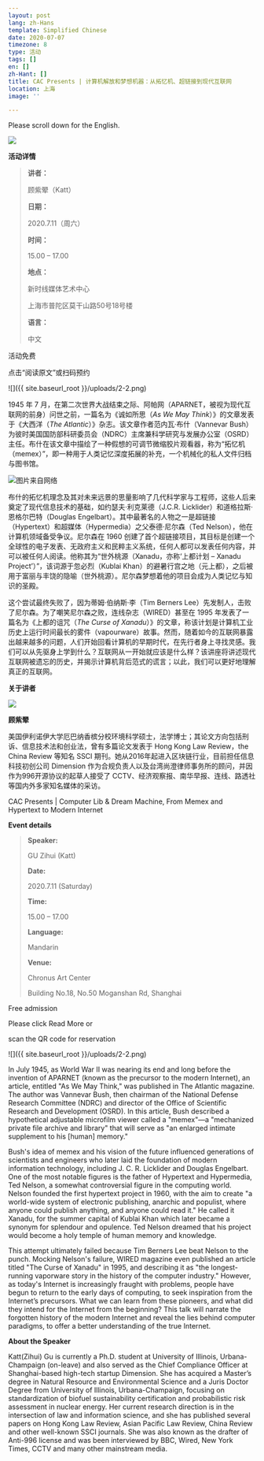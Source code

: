 ```yaml
---
layout: post
lang: zh-Hans
template: Simplified Chinese
date: 2020-07-07
timezone: 8
type: 活动
tags: []
en: []
zh-Hant: []
title: CAC Presents | 计算机解放和梦想机器：从拓忆机、超链接到现代互联网
location: 上海
image: ''

---
```

Please scroll down for the English.

![](https://mmbiz.qpic.cn/mmbiz_gif/DaptQGFkFfJu6a52ia9sRjUdG50mOyEbrMibalEI8bBO6ssS73WHt5zurjZnsxQibxGyZ5f0MbaJIWia8sia1n0MmoQ/640?wx_fmt=gif&tp=webp&wxfrom=5&wx_lazy=1)

**活动详情**

> **讲者：**
>
> 顾紫翚（Katt）
>
> **日期：**
>
> 2020\.7.11（周六）
>
> **时间：**
>
> 15\.00 – 17.00
>
> **地点：**
>
> 新时线媒体艺术中心
>
> 上海市普陀区莫干山路50号18号楼
>
> **语言：**
>
> 中文

活动免费

点击“阅读原文”或扫码预约

![]({{ site.baseurl_root }}/uploads/2-2.png)

1945 年 7 月，在第二次世界大战结束之际、阿帕网（APARNET，被视为现代互联网的前身）问世之前，一篇名为《诚如所思（_As We May Think_）》的文章发表于《大西洋（_The Atlantic_）》杂志。该文章作者范内瓦·布什（Vannevar Bush）为彼时美国国防部科研委员会（NDRC）主席兼科学研究与发展办公室（OSRD）主任。布什在该文章中描绘了一种假想的可调节微缩胶片观看器，称为“拓忆机（memex）”，即一种用于人类记忆深度拓展的补充，一个机械化的私人文件归档与图书馆。

![](https://mmbiz.qpic.cn/mmbiz_jpg/DaptQGFkFfIfYNKExCtC5grZPFXibflDz8ARia8x9GJpwvyV2j3uUSqExcEm1wX5YibPA6Rd78AEdxPx48mT90Asg/640?wx_fmt=jpeg&tp=webp&wxfrom=5&wx_lazy=1&wx_co=1)图片来自网络

布什的拓忆机理念及其对未来远景的思量影响了几代科学家与工程师，这些人后来奠定了现代信息技术的基础，如约瑟夫·利克莱德（J.C.R. Licklider）和道格拉斯·恩格尔巴特（Douglas Engelbart）。其中最著名的人物之一是超链接（Hypertext）和超媒体（Hypermedia）之父泰德·尼尔森（Ted Nelson），他在计算机领域备受争议。尼尔森在 1960 创建了首个超链接项目，其目标是创建一个全球性的电子发表、无政府主义和民粹主义系统，任何人都可以发表任何内容，并可以被任何人阅读。他称其为“世外桃源（Xanadu，亦称‘上都计划 – Xanadu Project’）”，该词源于忽必烈（Kublai Khan）的避暑行宫之地（元上都），之后被用于富丽与丰饶的隐喻（世外桃源）。尼尔森梦想着他的项目会成为人类记忆与知识的圣殿。

这个尝试最终失败了，因为蒂姆·伯纳斯·李（Tim Berners Lee）先发制人，击败了尼尔森。为了嘲笑尼尔森之败，连线杂志（WIRED）甚至在 1995 年发表了一篇名为《上都的诅咒（_The Curse of Xanadu_）》的文章，称该计划是计算机工业历史上运行时间最长的雾件（vapourware）故事。然而，随着如今的互联网暴露出越来越多的问题，人们开始回看计算机的早期时代，在先行者身上寻找灵感。我们可以从先驱身上学到什么？互联网从一开始就应该是什么样？该讲座将讲述现代互联网被遗忘的历史，并揭示计算机背后范式的谎言；以此，我们可以更好地理解真正的互联网。

**关于讲者**

![](https://mmbiz.qpic.cn/mmbiz_jpg/DaptQGFkFfIfYNKExCtC5grZPFXibflDzYEN0ibQbqGQwo02Z6s7H4jbziaVZO6tZExKO7Loka0xQXzMsdr9NP5oQ/640?wx_fmt=jpeg&tp=webp&wxfrom=5&wx_lazy=1&wx_co=1)

**顾紫翚**

美国伊利诺伊大学厄巴纳香槟分校环境科学硕士，法学博士；其论文方向包括刑诉、信息技术法和创业法，曾有多篇论文发表于 Hong Kong Law Review，the China Review 等知名 SSCI 期刊。她从2016年起进入区块链行业，目前担任信息科技初创公司 Dimension 作为合规负责人以及台湾尚澄律师事务所的顾问，并因作为996开源协议的起草人接受了 CCTV、经济观察报、南华早报、连线、路透社等国内外多家知名媒体的采访。

CAC Presents | Computer Lib & Dream Machine, From Memex and Hypertext to Modern Internet

**Event details**

> **Speaker:**
>
> GU Zihui (Katt)
>
> **Date:**
>
> 2020\.7.11 (Saturday)
>
> **Time:**
>
> 15\.00 – 17.00
>
> **Language:**
>
> Mandarin
>
> **Venue:**
>
> Chronus Art Center
>
> Building No.18, No.50 Moganshan Rd, Shanghai

Free admission

Please click Read More or

scan the QR code for reservation

![]({{ site.baseurl_root }}/uploads/2-2.png)

In July 1945, as World War II was nearing its end and long before the invention of APARNET (known as the precursor to the modern Internet), an article, entitled "As We May Think," was published in The Atlantic magazine. The author was Vannevar Bush, then chairman of the National Defense Research Committee (NDRC) and director of the Office of Scientific Research and Development (OSRD). In this article, Bush described a hypothetical adjustable microfilm viewer called a "memex"—a "mechanized private file archive and library" that will serve as "an enlarged intimate supplement to his \[human\] memory."

Bush's idea of memex and his vision of the future influenced generations of scientists and engineers who later laid the foundation of modern information technology, including J. C. R. Licklider and Douglas Engelbart. One of the most notable figures is the father of Hypertext and Hypermedia, Ted Nelson, a somewhat controversial figure in the computing world. Nelson founded the first hypertext project in 1960, with the aim to create "a world-wide system of electronic publishing, anarchic and populist, where anyone could publish anything, and anyone could read it." He called it Xanadu, for the summer capital of Kublai Khan which later became a synonym for splendour and opulence. Ted Nelson dreamed that his project would become a holy temple of human memory and knowledge.

This attempt ultimately failed because Tim Berners Lee beat Nelson to the punch. Mocking Nelson's failure, WIRED magazine even published an article titled "The Curse of Xanadu" in 1995, and describing it as "the longest-running vaporware story in the history of the computer industry." However, as today's Internet is increasingly fraught with problems, people have begun to return to the early days of computing, to seek inspiration from the Internet’s precursors. What we can learn from these pioneers, and what did they intend for the Internet from the beginning? This talk will narrate the forgotten history of the modern Internet and reveal the lies behind computer paradigms, to offer a better understanding of the true Internet.

**About the Speaker**

Katt(Zihui) Gu is currently a Ph.D. student at University of Illinois, Urbana-Champaign (on-leave) and also served as the Chief Compliance Officer at Shanghai-based high-tech startup Dimension. She has acquired a Master’s degree in Natural Resource and Environmental Science and a Juris Doctor Degree from University of Illinois, Urbana-Champaign, focusing on standardization of biofuel sustainability certification and probabilistic risk assessment in nuclear energy. Her current research direction is in the intersection of law and information science, and she has published several papers on Hong Kong Law Review, Asian Pacific Law Review, China Review and other well-known SSCI journals. She was also known as the drafter of Anti-996 license and was been interviewed by BBC, Wired, New York Times, CCTV and many other mainstream media.